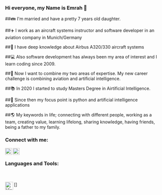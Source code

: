 ### Hi everyone, my Name is Emrah 👋

##👪 I'm married and have a pretty 7 years old daughter. 

##✈️ I work as an aircraft systems instructor and software developer in an aviation company in Munich/Germany

##🔎 I have deep knowledge about Airbus A320/330 aircraft systems 

##💻 Also software development has always been my area of interest and I learn coding since 2009.

##💪 Now I want to combine my two areas of expertise. My new career challenge is combining aviation and artificial intelligence.

##📚 In 2020 I started to study Masters Degree in Airtificial Intelligence.

##🐍 Since then my focus point is python and artificial intelligence applications

##🌎 My keywords in life; connecting with different people, working as a team, creating value, learning lifelong, sharing knowledge, having friends, being a father to my family.



### Connect with me:

[<img align="left" alt="codeSTACKr | Twitter" width="22px" src="https://cdn.jsdelivr.net/npm/simple-icons@v3/icons/twitter.svg" />][twitter]
[<img align="left" alt="codeSTACKr | LinkedIn" width="22px" src="https://cdn.jsdelivr.net/npm/simple-icons@v3/icons/linkedin.svg" />][linkedin]

<br />

### Languages and Tools:

<link rel="stylesheet" href="https://cdn.jsdelivr.net/gh/devicons/devicon@v2.14.0/devicon.min.css">
<i class="devicon-visualstudio-plain colored"></i>

<br />
<br />
[<img align="left" alt="Visual Studio Code" width="26px" src="https://cdn.jsdelivr.net/gh/devicons/devicon@v2.14.0/devicon.min.css" />]

<br />
<br />


[twitter]: https://twitter.com/emrahyenerr
[linkedin]: https://www.linkedin.com/in/emrah-yener-ai-specialist/

